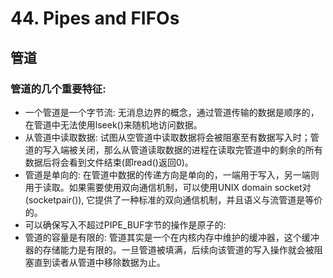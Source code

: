 # 44. Pipes and FIFOs

## 管道
### 管道的几个重要特征:  
* 一个管道是一个字节流: 无消息边界的概念，通过管道传输的数据是顺序的，在管道中无法使用lseek()来随机地访问数据。
* 从管道中读取数据: 试图从空管道中读取数据将会被阻塞至有数据写入时；管道的写入端被关闭，那么从管道读取数据的进程在读取完管道中的剩余的所有数据后将会看到文件结束(即read()返回0)。
* 管道是单向的: 在管道中数据的传递方向是单向的，一端用于写入，另一端则用于读取。如果需要使用双向通信机制，可以使用UNIX domain socket对(socketpair()), 它提供了一种标准的双向通信机制，并且语义与流管道是等价的。
* 可以确保写入不超过PIPE_BUF字节的操作是原子的: 
* 管道的容量是有限的: 管道其实是一个在内核内存中维护的缓冲器，这个缓冲器的存储能力是有限的。一旦管道被填满，后续向该管道的写入操作就会被阻塞直到读者从管道中移除数据为止。

